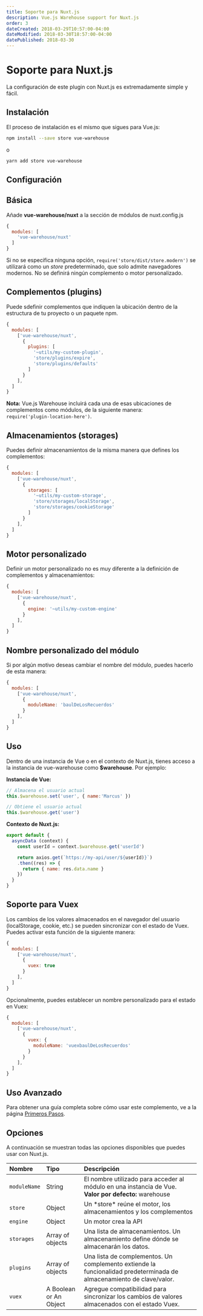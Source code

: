 ```yaml
---
title: Soporte para Nuxt.js
description: Vue.js Warehouse support for Nuxt.js
order: 3
dateCreated: 2018-03-29T10:57:00-04:00
dateModified: 2018-03-30T18:57:00-04:00
datePublished: 2018-03-30
---
```


# Soporte para Nuxt.js

La configuración de este plugin con Nuxt.js es extremadamente simple y fácil.

## Instalación

El proceso de instalación es el mismo que sigues para Vue.js:

```bash
npm install --save store vue-warehouse
```

o

```bash
yarn add store vue-warehouse
```

## Configuración

## Básica

Añade **vue-warehouse/nuxt** a la sección de módulos de nuxt.config.js

```javascript
{
  modules: [
    'vue-warehouse/nuxt'
  ]
}
```

Si no se especifica ninguna opción, `require('store/dist/store.modern')` se utilizará como un *store* predeterminado, que solo admite navegadores modernos. No se definirá ningún complemento o motor personalizado.

## Complementos (plugins)

Puede sdefinir complementos que indiquen la ubicación dentro de la estructura de tu proyecto o un paquete npm.

```javascript
{
  modules: [
    ['vue-warehouse/nuxt', 
      { 
        plugins: [
          '~utils/my-custom-plugin',
          'store/plugins/expire',
          'store/plugins/defaults'
        ] 
      }
    ],
  ]
}
```

**Nota:** Vue.js Warehouse incluirá cada una de esas ubicaciones de complementos como módulos, de la siguiente manera: <br> `require('plugin-location-here')`.

## Almacenamientos (storages)

Puedes definir almacenamientos de la misma manera que defines los complementos:

```javascript
{
  modules: [
    ['vue-warehouse/nuxt', 
      { 
        storages: [
          '~utils/my-custom-storage',
          'store/storages/localStorage',
          'store/storages/cookieStorage'
        ] 
      }
    ],
  ]
}
```

## Motor personalizado

Definir un motor personalizado no es muy diferente a la definición de complementos y almacenamientos:

```javascript
{
  modules: [
    ['vue-warehouse/nuxt', 
      { 
        engine: '~utils/my-custom-engine'
      }
    ],
  ]
}
```

## Nombre personalizado del módulo

Si por algún motivo deseas cambiar el nombre del módulo, puedes hacerlo de esta manera:

```javascript
{
  modules: [
    ['vue-warehouse/nuxt', 
      { 
        moduleName: 'baulDeLosRecuerdos'
      }
    ],
  ]
}
```

## Uso

Dentro de una instancia de Vue o en el contexto de Nuxt.js, tienes acceso a la instancia de vue-warehouse como **$warehouse**. Por ejemplo:

**Instancia de Vue:**

```javascript
// Almacena el usuario actual
this.$warehouse.set('user', { name:'Marcus' })

// Obtiene el usuario actual
this.$warehouse.get('user')
```

**Contexto de Nuxt.js:**

```javascript
export default {
  asyncData (context) {
    const userId = context.$warehouse.get('userId')

    return axios.get(`https://my-api/user/${userId)}`)
    .then((res) => {
      return { name: res.data.name }
    })
  }
}
```

## Soporte para Vuex

Los cambios de los valores almacenados en el navegador del usuario (localStorage, cookie, etc.) se pueden sincronizar con el estado de Vuex. Puedes activar esta función de la siguiente manera:

```javascript
{
  modules: [
    ['vue-warehouse/nuxt', 
      { 
        vuex: true
      }
    ],
  ]
}
```

Opcionalmente, puedes establecer un nombre personalizado para el estado en Vuex:

```javascript
{
  modules: [
    ['vue-warehouse/nuxt', 
      { 
        vuex: {
          moduleName: 'vuexbaulDeLosRecuerdos'
        }
      }
    ],
  ]
}
```

## Uso Avanzado

Para obtener una guía completa sobre cómo usar este complemento, ve a la página [Primeros Pasos](./).

## Opciones

A continuación se muestran todas las opciones disponibles que puedes usar con Nuxt.js.

<div class="table-responsive">
  <table class="table table-bordered">
    <thead>
      <tr>
        <th style="text-align:left">Nombre</th>
        <th style="text-align:left">Tipo</th>
        <th style="text-align:left">Descripción</th>
      </tr>
    </thead>
    <tbody>
      <tr>
        <td style="text-align:left">
          <code>moduleName</code>
        </td>
        <td style="text-align:left">String</td>
        <td style="text-align:left">El nombre utilizado para acceder al módulo en una instancia de Vue. 
        <br><strong>Valor por defecto:</strong> warehouse</td>
      </tr>
      <tr>
        <td style="text-align:left">
          <code>store</code>
        </td>
        <td style="text-align:left">Object</td>
        <td style="text-align:left">Un *store* reúne el motor, los almacenamientos y los complementos</td>
      </tr>
      <tr>
        <td style="text-align:left">
          <code>engine</code>
        </td>
        <td style="text-align:left">Object</td>
        <td style="text-align:left">Un motor crea la API</td>
      </tr>
      <tr>
        <td style="text-align:left">
          <code>storages</code>
        </td>
        <td style="text-align:left">Array of objects</td>
        <td style="text-align:left">Una lista de almacenamientos. Un almacenamiento define dónde se almacenarán los datos.</td>
      </tr>
      <tr>
        <td style="text-align:left">
          <code>plugins</code>
        </td>
        <td style="text-align:left">Array of objects</td>
        <td style="text-align:left">Una lista de complementos. Un complemento extiende la funcionalidad predeterminada de almacenamiento de clave/valor.</td>
      </tr>
      <tr>
        <td style="text-align:left">
          <code>vuex</code>
        </td>
        <td style="text-align:left">A Boolean or An Object</td>
        <td style="text-align:left">Agregue compatibilidad para sincronizar los cambios de valores almacenados con el estado Vuex.</td>
      </tr>
    </tbody>
  </table>
</div>


[npm]: https://www.npmjs.com/
[node]: https://nodejs.org
[store.js]: https://github.com/marcuswestin/store.js/